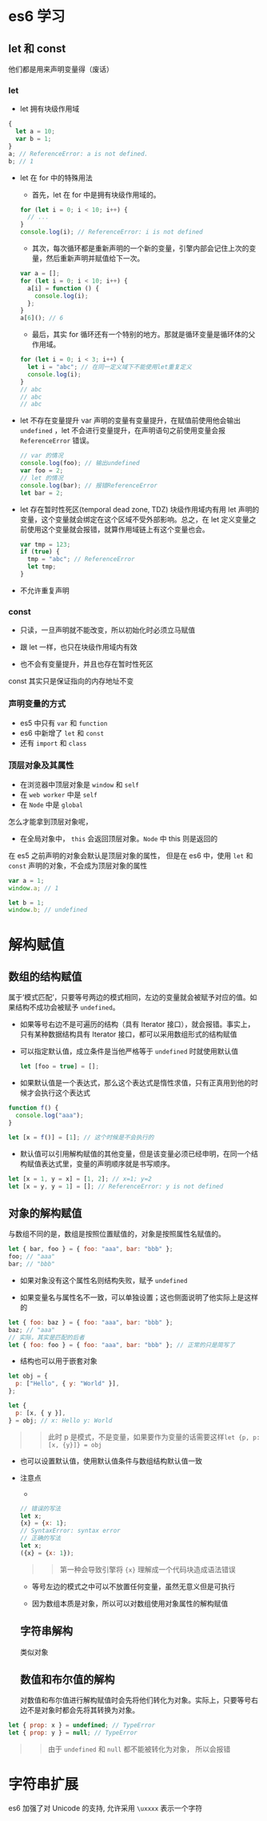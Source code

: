 # es6 学习

## let 和 const

他们都是用来声明变量得（废话）

### let

- let 拥有块级作用域

```js
{
  let a = 10;
  var b = 1;
}
a; // ReferenceError: a is not defined.
b; // 1
```

- let 在 for 中的特殊用法

  - 首先，let 在 for 中是拥有块级作用域的。

  ```js
  for (let i = 0; i < 10; i++) {
    // ...
  }
  console.log(i); // ReferenceError: i is not defined
  ```

  - 其次，每次循环都是重新声明的一个新的变量，引擎内部会记住上次的变量，然后重新声明并赋值给下一次。

  ```js
  var a = [];
  for (let i = 0; i < 10; i++) {
    a[i] = function () {
      console.log(i);
    };
  }
  a[6](); // 6
  ```

  - 最后，其实 for 循环还有一个特别的地方。那就是循环变量是循环体的父作用域。

  ```js
  for (let i = 0; i < 3; i++) {
    let i = "abc"; // 在同一定义域下不能使用let重复定义
    console.log(i);
  }
  // abc
  // abc
  // abc
  ```

- let 不存在变量提升
  var 声明的变量有变量提升，在赋值前使用他会输出 `undefined` ，let 不会进行变量提升，在声明语句之前使用变量会报 `ReferenceError` 错误。

  ```js
  // var 的情况
  console.log(foo); // 输出undefined
  var foo = 2;
  // let 的情况
  console.log(bar); // 报错ReferenceError
  let bar = 2;
  ```

- let 存在暂时性死区(temporal dead zone, TDZ)
  块级作用域内有用 let 声明的变量，这个变量就会绑定在这个区域不受外部影响。总之，在 let 定义变量之前使用这个变量就会报错，就算作用域链上有这个变量也会。
  ```js
  var tmp = 123;
  if (true) {
    tmp = "abc"; // ReferenceError
    let tmp;
  }
  ```
- 不允许重复声明

### const

- 只读，一旦声明就不能改变，所以初始化时必须立马赋值

- 跟 let 一样，也只在块级作用域内有效

- 也不会有变量提升，并且也存在暂时性死区

const 其实只是保证指向的内存地址不变

### 声明变量的方式

- es5 中只有 `var` 和 `function`
- es6 中新增了 `let` 和 `const`
- 还有 `import` 和 `class`

### 顶层对象及其属性

- 在浏览器中顶层对象是 `window` 和 `self`
- 在 `web worker` 中是 `self`
- 在 `Node` 中是 `global`

怎么才能拿到顶层对象呢，

- 在全局对象中， `this` 会返回顶层对象。`Node` 中 this 则是返回的

在 es5 之前声明的对象会默认是顶层对象的属性， 但是在 es6 中，使用 `let` 和 `const` 声明的对象，不会成为顶层对象的属性

```js
var a = 1;
window.a; // 1

let b = 1;
window.b; // undefined
```

# 解构赋值

## 数组的结构赋值

属于‘模式匹配’，只要等号两边的模式相同，左边的变量就会被赋予对应的值。如果结构不成功会被赋予 `undefined`。

- 如果等号右边不是可遍历的结构（具有 Iterator 接口），就会报错。事实上，只有某种数据结构具有 Iterator 接口，都可以采用数组形式的结构赋值

- 可以指定默认值，成立条件是当他严格等于 `undefined` 时就使用默认值
  ```js
  let [foo = true] = [];
  ```
- 如果默认值是一个表达式，那么这个表达式是惰性求值，只有正真用到他的时候才会执行这个表达式

```js
function f() {
  console.log("aaa");
}

let [x = f()] = [1]; // 这个时候是不会执行的
```

- 默认值可以引用解构赋值的其他变量，但是该变量必须已经申明，在同一个结构赋值表达式里，变量的声明顺序就是书写顺序。

```js
let [x = 1, y = x] = [1, 2]; // x=1; y=2
let [x = y, y = 1] = []; // ReferenceError: y is not defined
```

## 对象的解构赋值

与数组不同的是，数组是按照位置赋值的，对象是按照属性名赋值的。

```js
let { bar, foo } = { foo: "aaa", bar: "bbb" };
foo; // "aaa"
bar; // "bbb"
```

- 如果对象没有这个属性名则结构失败，赋予 `undefined`

- 如果变量名与属性名不一致，可以单独设置；这也侧面说明了他实际上是这样的

```js
let { foo: baz } = { foo: "aaa", bar: "bbb" };
baz; // "aaa"
// 实际，其实是匹配的后者
let { foo: foo } = { foo: "aaa", bar: "bbb" }; // 正常的只是简写了
```

- 结构也可以用于嵌套对象

```js
let obj = {
  p: ["Hello", { y: "World" }],
};

let {
  p: [x, { y }],
} = obj; // x: Hello y: World
```

> > 此时 p 是模式，不是变量，如果要作为变量的话需要这样`let {p, p: [x, {y}]} = obj`

- 也可以设置默认值，使用默认值条件与数组结构默认值一致

- 注意点

  -

  ```js
  // 错误的写法
  let x;
  {x} = {x: 1};
  // SyntaxError: syntax error
  // 正确的写法
  let x;
  ({x} = {x: 1});
  ```

  > > 第一种会导致引擎将 `{x}` 理解成一个代码块造成语法错误

  - 等号左边的模式之中可以不放置任何变量，虽然无意义但是可执行

  - 因为数组本质是对象，所以可以对数组使用对象属性的解构赋值

  ## 字符串解构

  类似对象

  ## 数值和布尔值的解构

  对数值和布尔值进行解构赋值时会先将他们转化为对象。实际上，只要等号右边不是对象时都会先将其转换为对象。

```js
let { prop: x } = undefined; // TypeError
let { prop: y } = null; // TypeError
```

> > 由于 `undefined` 和 `null` 都不能被转化为对象， 所以会报错

# 字符串扩展

es6 加强了对 Unicode 的支持, 允许采用 `\uxxxx` 表示一个字符
